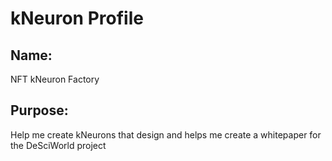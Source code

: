 # kNeuron Profile

## Name: 
 NFT kNeuron Factory
## Purpose: 
Help me create kNeurons that design and  helps me create a whitepaper for the DeSciWorld project


